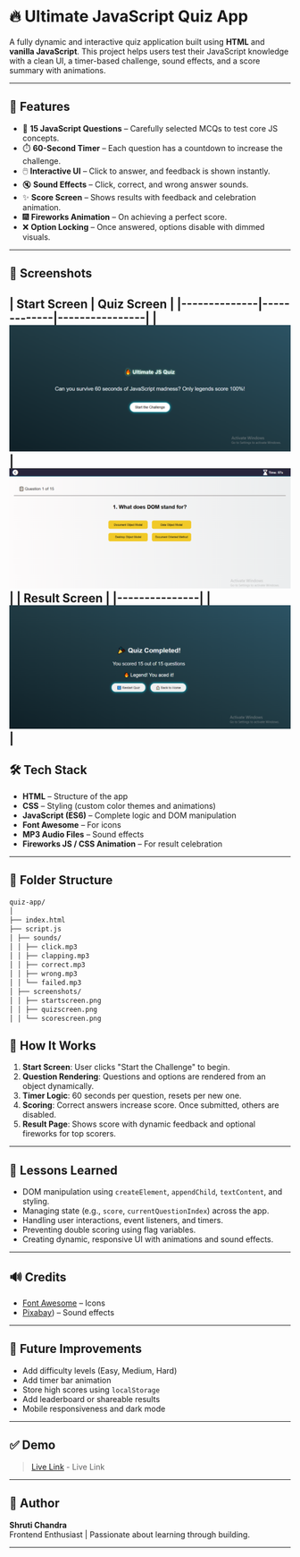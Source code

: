 # 🔥 Ultimate JavaScript Quiz App

A fully dynamic and interactive quiz application built using **HTML** and **vanilla JavaScript**. This project helps users test their JavaScript knowledge with a clean UI, a timer-based challenge, sound effects, and a score summary with animations.

---

## 🚀 Features

- 🎯 **15 JavaScript Questions** – Carefully selected MCQs to test core JS concepts.
- ⏱️ **60-Second Timer** – Each question has a countdown to increase the challenge.
- 🖱️ **Interactive UI** – Click to answer, and feedback is shown instantly.
- 🔇 **Sound Effects** – Click, correct, and wrong answer sounds.
- ✨ **Score Screen** – Shows results with feedback and celebration animation.
- 🎆 **Fireworks Animation** – On achieving a perfect score.
- ❌ **Option Locking** – Once answered, options disable with dimmed visuals.

---

## 📸 Screenshots

| Start Screen | Quiz Screen | 
|--------------|-------------|----------------|
| ![Start](./screenshots/startscreen.PNG) | ![Quiz](./screenshots/quizscreen.PNG) |
| Result Screen |
|---------------|
| ![Result](./screenshots/scorescreen.PNG) |
---

## 🛠️ Tech Stack

- **HTML** – Structure of the app
- **CSS** – Styling (custom color themes and animations)
- **JavaScript (ES6)** – Complete logic and DOM manipulation
- **Font Awesome** – For icons
- **MP3 Audio Files** – Sound effects
- **Fireworks JS / CSS Animation** – For result celebration

---

## 📁 Folder Structure

```
quiz-app/
│
├── index.html
├── script.js
│ ├── sounds/
│ │ ├── click.mp3
│ │ ├── clapping.mp3
│ │ ├── correct.mp3
│ │ ├── wrong.mp3
│ │ └── failed.mp3
│ ├── screenshots/
│ │ ├── startscreen.png
│ │ ├── quizscreen.png
│ │ └── scorescreen.png

```

## 🧠 How It Works

1. **Start Screen**: User clicks "Start the Challenge" to begin.
2. **Question Rendering**: Questions and options are rendered from an object dynamically.
3. **Timer Logic**: 60 seconds per question, resets per new one.
4. **Scoring**: Correct answers increase score. Once submitted, others are disabled.
5. **Result Page**: Shows score with dynamic feedback and optional fireworks for top scorers.

---

## 🧪 Lessons Learned

- DOM manipulation using `createElement`, `appendChild`, `textContent`, and styling.
- Managing state (e.g., `score`, `currentQuestionIndex`) across the app.
- Handling user interactions, event listeners, and timers.
- Preventing double scoring using flag variables.
- Creating dynamic, responsive UI with animations and sound effects.

---

## 🔊 Credits

- [Font Awesome](https://fontawesome.com/) – Icons
- [Pixabay](https://pixabay.com/sound-effects/)) – Sound effects

---

## 📌 Future Improvements

- Add difficulty levels (Easy, Medium, Hard)
- Add timer bar animation
- Store high scores using `localStorage`
- Add leaderboard or shareable results
- Mobile responsiveness and dark mode

---

## ✅ Demo

> [Live Link](https://techieshruti.github.io/Quiz-App-with-Timer/) - Live Link

---

## 🙌 Author

**Shruti Chandra**  
Frontend Enthusiast | Passionate about learning through building.

---




